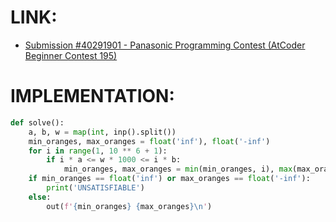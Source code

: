 # LINK:
- [Submission #40291901 - Panasonic Programming Contest (AtCoder Beginner Contest 195)](https://atcoder.jp/contests/abc195/submissions/40291901)

# IMPLEMENTATION:
```python
def solve():
    a, b, w = map(int, inp().split())
    min_oranges, max_oranges = float('inf'), float('-inf')
    for i in range(1, 10 ** 6 + 1):
        if i * a <= w * 1000 <= i * b:
            min_oranges, max_oranges = min(min_oranges, i), max(max_oranges, i)
    if min_oranges == float('inf') or max_oranges == float('-inf'):
        print('UNSATISFIABLE')
    else:
        out(f'{min_oranges} {max_oranges}\n')
```